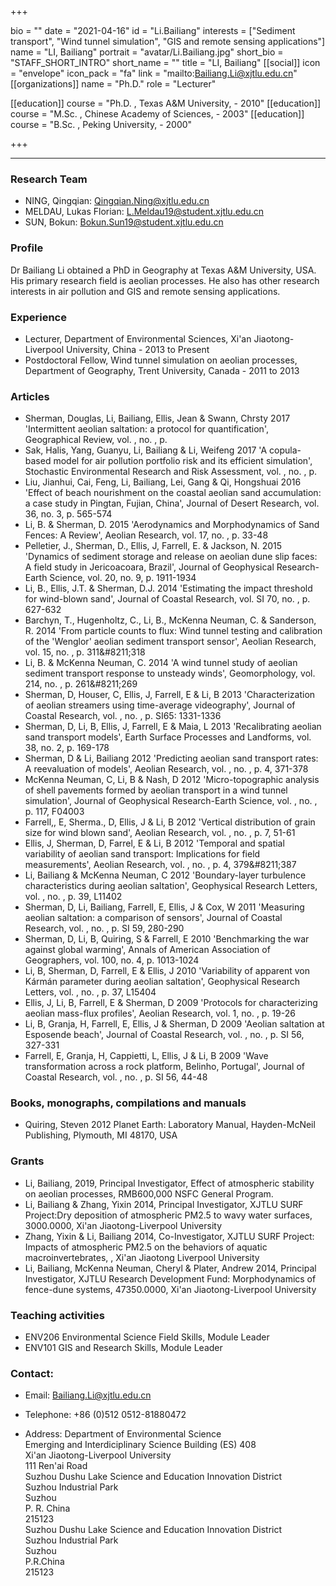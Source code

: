 +++

bio = ""
date = "2021-04-16"
id = "Li.Bailiang"
interests = ["Sediment transport", "Wind tunnel simulation", "GIS and remote sensing applications"]
name = "LI, Bailiang"
portrait = "avatar/Li.Bailiang.jpg"
short_bio = "STAFF_SHORT_INTRO"
short_name = ""
title = "LI, Bailiang"
[[social]]
    icon = "envelope"
    icon_pack = "fa"
    link = "mailto:Bailiang.Li@xjtlu.edu.cn"
[[organizations]]
    name = "Ph.D."
    role = "Lecturer"

[[education]]
    course = "Ph.D. , Texas A&amp;M University,  - 2010"
[[education]]
    course = "M.Sc. , Chinese Academy of Sciences,  - 2003"
[[education]]
    course = "B.Sc. , Peking University,  - 2000"

+++

<!--The following "------" (six -) means that this file will be synced with the XJTLU personal page. If you remove them, this page won't be synced.-->

------

### Research Team

- NING, Qingqian: Qingqian.Ning@xjtlu.edu.cn
- MELDAU, Lukas Florian: L.Meldau19@student.xjtlu.edu.cn
- SUN, Bokun: Bokun.Sun19@student.xjtlu.edu.cn


### Profile

Dr Bailiang Li obtained a PhD in Geography at Texas A&amp;M University, USA. His primary research field is aeolian processes. He also has other research interests in air pollution and GIS and remote sensing applications.

###  Experience

<ul> <li> Lecturer, Department of Environmental Sciences, Xi&apos;an Jiaotong-Liverpool University, China - 2013 to Present </li><li> Postdoctoral Fellow, Wind tunnel simulation on aeolian processes, Department of Geography, Trent University, Canada - 2011 to 2013 </li> </ul>

###  Articles

<ul> <li> Sherman, Douglas, Li, Bailiang, Ellis, Jean & Swann, Chrsty 2017 'Intermittent aeolian saltation: a protocol for quantification', Geographical Review, vol. , no. , p.  </li><li> Sak, Halis, Yang, Guanyu, Li, Bailiang & Li, Weifeng 2017 'A copula-based model for air pollution portfolio risk and its efficient simulation', Stochastic Environmental Research and Risk Assessment, vol. , no. , p.  </li><li> Liu, Jianhui, Cai, Feng, Li, Bailiang, Lei, Gang & Qi, Hongshuai 2016 'Effect of beach nourishment on the coastal aeolian sand accumulation: a case study in Pingtan, Fujian, China', Journal of Desert Research, vol. 36, no. 3, p. 565-574 </li><li> Li, B. & Sherman, D. 2015 'Aerodynamics and Morphodynamics of Sand Fences: A Review', Aeolian Research, vol. 17, no. , p. 33-48 </li><li> Pelletier, J., Sherman, D., Ellis, J, Farrell, E. & Jackson, N. 2015 'Dynamics of sediment storage and release on aeolian dune slip faces: A field study in Jericoacoara, Brazil', Journal of Geophysical Research-Earth Science, vol. 20, no. 9, p. 1911-1934 </li><li> Li, B., Ellis, J.T. & Sherman, D.J. 2014 'Estimating the impact threshold for wind-blown sand', Journal of Coastal Research, vol. SI 70, no. , p. 627-632 </li><li> Barchyn, T., Hugenholtz, C., Li, B., McKenna Neuman, C. & Sanderson, R. 2014 'From particle counts to flux: Wind tunnel testing and calibration of the &apos;Wenglor&apos; aeolian sediment transport sensor', Aeolian Research, vol. 15, no. , p. 311&amp;#8211;318 </li><li> Li, B. & McKenna Neuman, C. 2014 'A wind tunnel study of aeolian sediment transport response to unsteady winds', Geomorphology, vol. 214, no. , p. 261&amp;#8211;269 </li><li> Sherman, D, Houser, C, Ellis, J, Farrell, E & Li, B 2013 'Characterization of aeolian streamers using time-average videography', Journal of Coastal Research, vol. , no. , p. SI65: 1331-1336 </li><li> Sherman, D, Li, B, Ellis, J, Farrell, E & Maia, L 2013 'Recalibrating aeolian sand transport models', Earth Surface Processes and Landforms, vol. 38, no. 2, p. 169-178 </li><li> Sherman, D & Li, Bailiang 2012 'Predicting aeolian sand transport rates: A reevaluation of models', Aeolian Research, vol. , no. , p. 4, 371-378 </li><li> McKenna Neuman, C, Li, B & Nash, D 2012 'Micro-topographic analysis of shell pavements formed by aeolian transport in a wind tunnel simulation', Journal of Geophysical Research-Earth Science, vol. , no. , p. 117, F04003 </li><li> Farrell,, E, Sherma., D, Ellis, J & Li, B 2012 'Vertical distribution of grain size for wind blown sand', Aeolian Research, vol. , no. , p. 7, 51-61 </li><li> Ellis, J, Sherman, D, Farrel, E & Li, B 2012 'Temporal and spatial variability of aeolian sand transport: Implications for field measurements', Aeolian Research, vol. , no. , p. 4, 379&amp;#8211;387 </li><li> Li, Bailiang & McKenna Neuman, C 2012 'Boundary-layer turbulence characteristics during aeolian saltation', Geophysical Research Letters, vol. , no. , p. 39, L11402 </li><li> Sherman, D, Li, Bailiang, Farrell, E, Ellis, J & Cox, W 2011 'Measuring aeolian saltation: a comparison of sensors', Journal of Coastal Research, vol. , no. , p. SI 59, 280-290 </li><li> Sherman, D, Li, B, Quiring, S & Farrell, E 2010 'Benchmarking the war against global warming', Annals of American Association of Geographers, vol. 100, no. 4, p. 1013-1024 </li><li> Li, B, Sherman, D, Farrell, E & Ellis, J 2010 'Variability of apparent von K&#xe1;rm&#xe1;n parameter during aeolian saltation', Geophysical Research Letters, vol. , no. , p. 37, L15404 </li><li> Ellis, J, Li, B, Farrell, E & Sherman, D 2009 'Protocols for characterizing aeolian mass-flux profiles', Aeolian Research, vol. 1, no. , p. 19-26 </li><li> Li, B, Granja, H, Farrell, E, Ellis, J & Sherman, D 2009 'Aeolian saltation at Esposende beach', Journal of Coastal Research, vol. , no. , p. SI 56, 327-331 </li><li> Farrell, E, Granja, H, Cappietti, L, Ellis, J & Li, B 2009 'Wave transformation across a rock platform, Belinho, Portugal', Journal of Coastal Research, vol. , no. , p. SI 56, 44-48 </li> </ul>

###  Books, monographs, compilations and manuals

<ul> <li> Quiring, Steven 2012 Planet Earth: Laboratory Manual, Hayden-McNeil Publishing, Plymouth, MI 48170, USA </li> </ul>

###  Grants

<ul> <li> Li, Bailiang, 2019, Principal Investigator, Effect of atmospheric stability on aeolian processes, RMB600,000 NSFC General Program. </li><li> Li, Bailiang & Zhang, Yixin 2014, Principal Investigator, XJTLU SURF Project:Dry deposition of atmospheric PM2.5 to wavy water surfaces, 3000.0000, Xi&apos;an Jiaotong-Liverpool University </li><li> Zhang, Yixin & Li, Bailiang 2014, Co-Investigator, XJTLU SURF Project: Impacts of atmospheric PM2.5 on the behaviors of aquatic macroinvertebrates, , Xi&apos;an Jiaotong Liverpool University </li><li> Li, Bailiang, McKenna Neuman, Cheryl & Plater, Andrew 2014, Principal Investigator, XJTLU Research Development Fund: Morphodynamics of fence-dune systems, 47350.0000, Xi&apos;an Jiaotong-Liverpool University </li> </ul>

###  Teaching activities

<ul> <li> ENV206 Environmental Science Field Skills, Module Leader </li><li> ENV101 GIS and Research Skills, Module Leader </li> </ul>


### Contact:

 - Email: Bailiang.Li@xjtlu.edu.cn

 - Telephone: +86 (0)512 0512-81880472

 - Address: Department of Environmental Science<br> Emerging and Interdiciplinary Science Building (ES) 408<br> Xi'an Jiaotong-Liverpool University<br> 111 Ren'ai Road<br> Suzhou Dushu Lake Science and Education Innovation District<br> Suzhou Industrial Park<br> Suzhou<br> P. R. China<br> 215123<br> Suzhou Dushu Lake Science and Education Innovation District <br> Suzhou Industrial Park <br> Suzhou <br> P.R.China<br> 215123<br><br>
